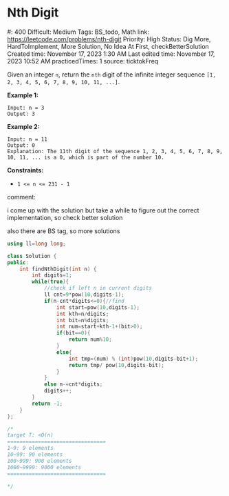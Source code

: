 # Nth Digit

#: 400
Difficult: Medium
Tags: BS_todo, Math
link: https://leetcode.com/problems/nth-digit
Priority: High
Status: Dig More, HardToImplement, More Solution, No Idea At First, checkBetterSolution
Created time: November 17, 2023 1:30 AM
Last edited time: November 17, 2023 10:52 AM
practicedTimes: 1
source: ticktokFreq

Given an integer `n`, return the `nth` digit of the infinite integer sequence `[1, 2, 3, 4, 5, 6, 7, 8, 9, 10, 11, ...]`.

**Example 1:**

```
Input: n = 3
Output: 3

```

**Example 2:**

```
Input: n = 11
Output: 0
Explanation: The 11th digit of the sequence 1, 2, 3, 4, 5, 6, 7, 8, 9, 10, 11, ... is a 0, which is part of the number 10.

```

**Constraints:**

- `1 <= n <= 231 - 1`

comment:

i come up with the solution but take a while to figure out the correct implementation, so check better solution

also there are BS tag, so more solutions

```cpp
using ll=long long;

class Solution {
public:
    int findNthDigit(int n) {
        int digits=1;
        while(true){
            //check if left n in current digits
            ll cnt=9*pow(10,digits-1);
            if(n-cnt*digits<=0){//find
                int start=pow(10,digits-1);
                int kth=n/digits;
                int bit=n%digits;
                int num=start+kth-1+(bit>0);
                if(bit==0){
                    return num%10;
                }
                else{
                    int tmp=(num) % (int)pow(10,digits-bit+1);
                    return tmp/ pow(10,digits-bit);
                }
            }
            else n-=cnt*digits;
            digits++;
        }
        return -1;
    }
};

/*
target T: <O(n)
================================
1~9: 9 elements
10~99: 90 elements
100~999: 900 elements
1000~9999: 9000 elements
================================

*/
```